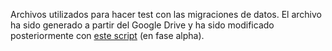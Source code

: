 Archivos utilizados para hacer test con las migraciones de datos. El archivo ha sido generado a partir del Google Drive y ha sido modificado posteriormente con [este script](https://github.com/ccamara/c_inmobiliarios_data) (en fase alpha). 
